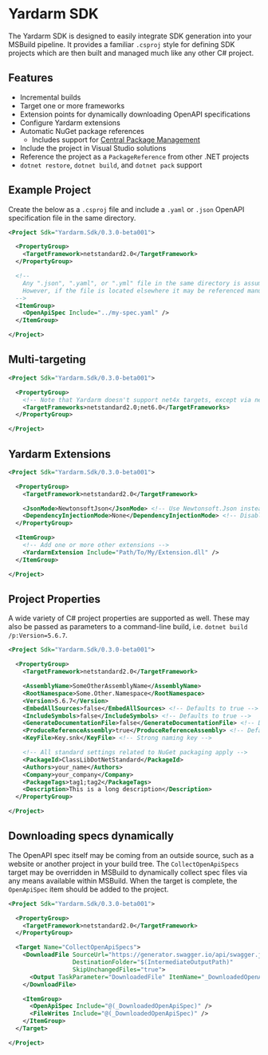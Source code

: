 # Yardarm SDK

The Yardarm SDK is designed to easily integrate SDK generation into your MSBuild pipeline.
It provides a familiar `.csproj` style for defining SDK projects which are then built and
managed much like any other C# project.

## Features

- Incremental builds
- Target one or more frameworks
- Extension points for dynamically downloading OpenAPI specifications
- Configure Yardarm extensions
- Automatic NuGet package references
  - Includes support for [Central Package Management](https://devblogs.microsoft.com/nuget/introducing-central-package-management/)
- Include the project in Visual Studio solutions
- Reference the project as a `PackageReference` from other .NET projects
- `dotnet restore`, `dotnet build`, and `dotnet pack` support

## Example Project

Create the below as a `.csproj` file and include a `.yaml` or `.json` OpenAPI specification
file in the same directory.

```xml
<Project Sdk="Yardarm.Sdk/0.3.0-beta001">

  <PropertyGroup>
    <TargetFramework>netstandard2.0</TargetFramework>
  </PropertyGroup>

  <!--
    Any ".json", ".yaml", or ".yml" file in the same directory is assumed to be the OpenAPI Spec.
    However, if the file is located elsewhere it may be referenced manually.
  -->
  <ItemGroup>
    <OpenApiSpec Include="../my-spec.yaml" />
  </ItemGroup>

</Project>
```

## Multi-targeting

```xml
<Project Sdk="Yardarm.Sdk/0.3.0-beta001">

  <PropertyGroup>
    <!-- Note that Yardarm doesn't support net4x targets, except via netstandard2.0 -->
    <TargetFrameworks>netstandard2.0;net6.0</TargetFrameworks>
  </PropertyGroup>

</Project>
```

## Yardarm Extensions

```xml
<Project Sdk="Yardarm.Sdk/0.3.0-beta001">

  <PropertyGroup>
    <TargetFramework>netstandard2.0</TargetFramework>

    <JsonMode>NewtonsoftJson</JsonMode> <!-- Use Newtonsoft.Json instead of the default System.Text.Json. Set to "None" to disable JSON support. -->
    <DependencyInjectionMode>None</DependencyInjectionMode> <!-- Disable the default Microsoft.Extensions.Http DI extension -->
  </PropertyGroup>

  <ItemGroup>
    <!-- Add one or more other extensions -->
    <YardarmExtension Include="Path/To/My/Extension.dll" />
  </ItemGroup>

</Project>
```

## Project Properties

A wide variety of C# project properties are supported as well. These may also be passed as parameters to a command-line build,
i.e. `dotnet build /p:Version=5.6.7`.

```xml
<Project Sdk="Yardarm.Sdk/0.3.0-beta001">

  <PropertyGroup>
    <TargetFramework>netstandard2.0</TargetFramework>

    <AssemblyName>SomeOtherAssemblyName</AssemblyName>
    <RootNamespace>Some.Other.Namespace</RootNamespace>
    <Version>5.6.7</Version>
    <EmbedAllSources>false</EmbedAllSources> <!-- Defaults to true -->
    <IncludeSymbols>false</IncludeSymbols> <!-- Defaults to true -->
    <GenerateDocumentationFile>false</GenerateDocumentationFile> <!-- Defaults to true -->
    <ProduceReferenceAssembly>true</ProduceReferenceAssembly> <!-- Default varies by target framework, follows C# defaults -->
    <KeyFile>Key.snk</KeyFile> <!-- Strong naming key -->

    <!-- All standard settings related to NuGet packaging apply -->
    <PackageId>ClassLibDotNetStandard</PackageId>
    <Authors>your_name</Authors>
    <Company>your_company</Company>
    <PackageTags>tag1;tag2</PackageTags>
    <Description>This is a long description</Description>
  </PropertyGroup>

</Project>
```

## Downloading specs dynamically

The OpenAPI spec itself may be coming from an outside source, such as a website
or another project in your build tree. The `CollectOpenApiSpecs` target may be
overridden in MSBuild to dynamically collect spec files via any means available
within MSBuild. When the target is complete, the `OpenApiSpec` item should be
added to the project.

```xml
<Project Sdk="Yardarm.Sdk/0.3.0-beta001">

  <PropertyGroup>
    <TargetFramework>netstandard2.0</TargetFramework>
  </PropertyGroup>

  <Target Name="CollectOpenApiSpecs">
    <DownloadFile SourceUrl="https://generator.swagger.io/api/swagger.json"
                  DestinationFolder="$(IntermediateOutputPath)"
                  SkipUnchangedFiles="true">
      <Output TaskParameter="DownloadedFile" ItemName="_DownloadedOpenApiSpec" />
    </DownloadFile>

    <ItemGroup>
      <OpenApiSpec Include="@(_DownloadedOpenApiSpec)" />
      <FileWrites Include="@(_DownloadedOpenApiSpec)" />
    </ItemGroup>
  </Target>

</Project>
```

